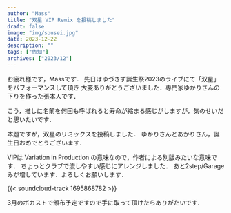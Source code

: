 ```yaml
---
author: "Mass"
title: "双星 VIP Remix を投稿しました"
draft: false
image: "img/sousei.jpg"
date: 2023-12-22
description: ""
tags: ["告知"]
archives: ["2023/12"]
---
```


お疲れ様です，Massです．
先日はゆづきず誕生祭2023のライブにて「双星」をパフォーマンスして頂き
大変ありがとうございました．専門家ゆかりさんの下りを作った張本人です．

こう，推しに名前を何回も呼ばれると寿命が縮まる感じがしますが，気のせいだと思いたいです．

本題ですが，双星のリミックスを投稿しました．
ゆかりさんとあかりさん，誕生日おめでとうございます．

VIPは Variation in Production の意味なので，作者による別版みたいな意味です．
ちょっとクラブで流しやすい感じにアレンジしました．
あと2step/Garageみが増しています．よろしくお願いします．

{{< soundcloud-track 1695868782 >}}

3月のボカストで頒布予定ですので手に取って頂けたらありがたいです．
